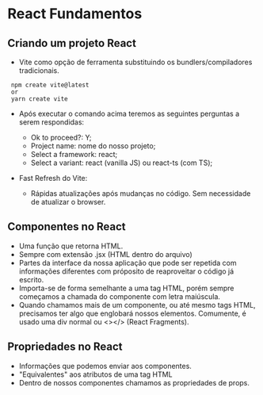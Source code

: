 # React Fundamentos

## Criando um projeto React

- Vite como opção de ferramenta substituindo os bundlers/compiladores tradicionais.

```
 npm create vite@latest
 or
 yarn create vite
```

- Após executar o comando acima teremos as seguintes perguntas a serem respondidas:

  - Ok to proceed?: Y;
  - Project name: nome do nosso projeto;
  - Select a framework: react;
  - Select a variant: react (vanilla JS) ou react-ts (com TS);

- Fast Refresh do Vite:
  - Rápidas atualizações após mudanças no código. Sem necessidade de atualizar o browser.

## Componentes no React

- Uma função que retorna HTML.
- Sempre com extensão .jsx (HTML dentro do arquivo)
- Partes da interface da nossa aplicação que pode ser repetida com informações diferentes com próposito de reaproveitar o código já escrito.
- Importa-se de forma semelhante a uma tag HTML, porém sempre começamos a chamada do componente com letra maiúscula.
- Quando chamamos mais de um componente, ou até mesmo tags HTML, precisamos ter algo que englobará nossos elementos. Comumente, é usado uma div normal ou <></> (React Fragments).

## Propriedades no React

- Informações que podemos enviar aos componentes.
- "Equivalentes" aos atributos de uma tag HTML
- Dentro de nossos componentes chamamos as propriedades de props. 